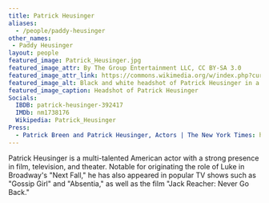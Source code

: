 ```yaml
---
title: Patrick Heusinger
aliases:  
  - /people/paddy-heusinger
other_names: 
 - Paddy Heusinger
layout: people
featured_image: Patrick_Heusinger.jpg
featured_image_attr: By The Group Entertainment LLC, CC BY-SA 3.0
featured_image_attr_link: https://commons.wikimedia.org/w/index.php?curid=8055566
featured_image_alt: Black and white headshot of Patrick Heusinger in a plain white t-shirt
featured_image_caption: Headshot of Patrick Heusinger
Socials:
  IBDB: patrick-heusinger-392417
  IMDb: nm1738176
  Wikipedia: Patrick_Heusinger
Press: 
  - Patrick Breen and Patrick Heusinger, Actors | The New York Times: https://www.nytimes.com/2010/02/21/theater/21patricks.html?_r=0
---
```

Patrick Heusinger is a multi-talented American actor with a strong presence in film, television, and theater. Notable for originating the role of Luke in Broadway's "Next Fall," he has also appeared in popular TV shows such as "Gossip Girl" and "Absentia," as well as the film "Jack Reacher: Never Go Back."